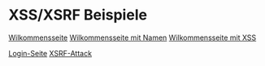 # XSS/XSRF Beispiele

[Wilkommensseite](http://localhost:8080/welcome)
[Wilkommensseite mit Namen](http://localhost:8080/welcome?name=Sarah)
[Wilkommensseite mit XSS](http://localhost:8080/welcome?name=Sarah<script>alert('hehe%20ich%20hab%20dich%20gehacked')</script>)

[Login-Seite](http://localhost:8080/)
[XSRF-Attack](http://localhost:9090/)

